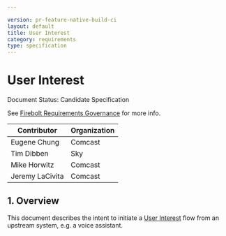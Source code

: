 ```yaml
---

version: pr-feature-native-build-ci
layout: default
title: User Interest
category: requirements
type: specification
---
```

# User Interest

Document Status: Candidate Specification

See [Firebolt Requirements Governance](../../../governance) for more info.

| Contributor    | Organization   |
| -------------- | -------------- |
| Eugene Chung            | Comcast            |
| Tim Dibben            | Sky            |
| Mike Horwitz            | Comcast            |
| Jeremy LaCivita            | Comcast            |

## 1. Overview
This document describes the intent to initiate a [User Interest](../../discovery/user-interest) flow from an upstream system, e.g. a voice assistant.
